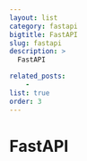 ```yaml
---
layout: list
category: fastapi
bigtitle: FastAPI
slug: fastapi
description: >
  FastAPI

related_posts:
    - 
list: true
order: 3
---
```


# FastAPI
